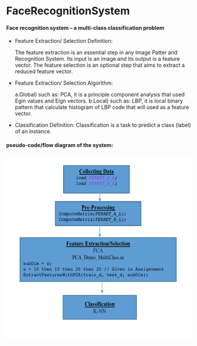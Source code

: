 # FaceRecognitionSystem
#### Face recognition system – a multi-class classification problem
* Feature Extraction/ Selection Definition:

  The feature extraction is an essential step in any Image Patter and Recognition System. Its input is an image and its output is a feature vector. The feature selection is an optional step that aims to extract a reduced feature vector.
* Feature Extraction/ Selection Algorithm:

  a.Global)
    such as: PCA, it is a principle component analysis that used Egin values and Eign vectors.
  b.Local)
    such as: LBP, it is local binary pattern that calculate histogram of LBP code that will used as a feature vector.
* Classification Definition:
    Classification is a task to predict a class (label) of an instance.
    
#### pseudo-code/flow diagram of the system:
<img src="https://github.com/Nora-almansour/FaceRecognitionSystem/blob/master/Screen%20Shot%201440-03-19%20at%2012.47.33%20AM.png" width="500" height="500">
